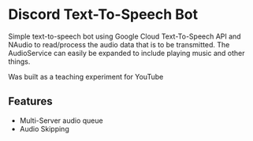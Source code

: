 # Discord Text-To-Speech Bot
 Simple text-to-speech bot using Google Cloud Text-To-Speech API and NAudio to read/process the audio data that is to be transmitted.
 The AudioService can easily be expanded to include playing music and other things.

 Was built as a teaching experiment for YouTube

 ## Features
 - Multi-Server audio queue
 - Audio Skipping
